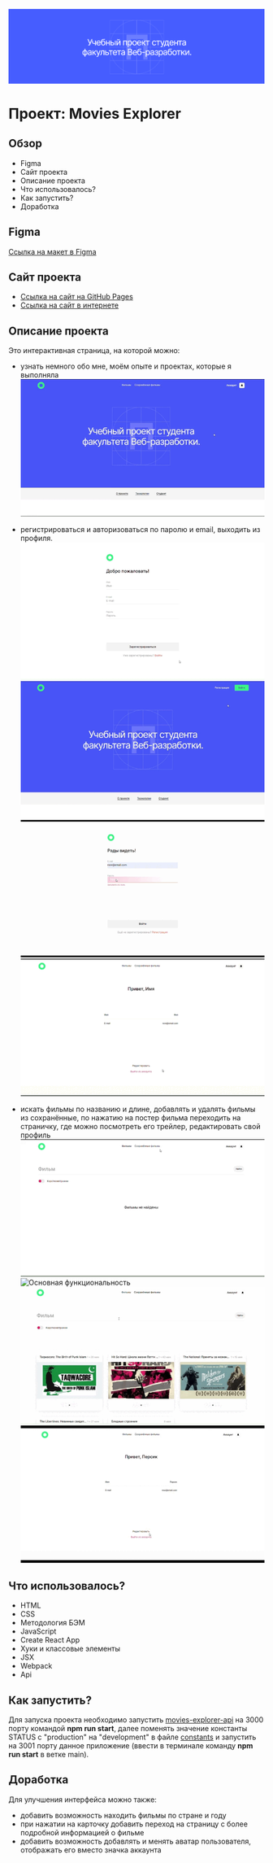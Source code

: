 ![Шапка сайта](./src/images/readme__header.png)

# Проект: Movies Explorer

## Обзор

* Figma
* Сайт проекта
* Описание проекта
* Что использовалось?
* Как запустить?
* Доработка

## **Figma**

[Ссылка на макет в Figma](https://disk.yandex.ru/d/BC5LL2lP7RgYYg)

## **Сайт проекта**

* [Ссылка на сайт на GitHub Pages](https://frantsuzovatamara.github.io/movies-explorer-frontend/)
* [Ccылка на сайт в интернете](https://movies.explorer.nomoredomains.monster/)

## **Описание проекта**

Это интерактивная страница, на которой можно:

* узнать немного обо мне, моём опыте и проектах, которые я выполняла
![Главная страница](./src/images/readme__main.gif)

* регистрироваться и авторизоваться по паролю и email, выходить из профиля.
![Регистрация и авторизация](./src/images/readme__auth-reg.gif)
![Регистрация](./src/images/readme__registration.gif)
![Авторизация](./src/images/readme__signin.gif)
![Выход из профиля](./src/images/readme__signout.gif)

* искать фильмы по названию и длине, добавлять и удалять фильмы из сохранённые, по нажатию на постер фильма переходить на страничку, где можно посмотреть его трейлер, редактировать свой профиль
![Роуты](./src/images/readme__routes.gif)
![Основная функциональность](./src/images/readme__functions.gif)
![Сохранённые фильмы](./src/images/readme__saved-movies.gif)
![Редактировать профиль](./src/images/readme__update-user-info.gif)

## **Что использовалось?**

* HTML
* CSS
* Методология БЭМ
* JavaScript
* Create React App
* Хуки и классовые элементы
* JSX
* Webpack
* Api

## **Как запустить?**

Для запуска проекта необходимо запустить [movies-explorer-api](https://github.com/FrantsuzovaTamara/movies-explorer-api.git) на 3000 порту командой **npm run start**, далее поменять значение константы STATUS с "production" на "development" в файле [constants](./src/utils/constants.js) и запустить на 3001 порту данное приложение (ввести в терминале команду **npm run start** в ветке main). 

## **Доработка**

Для улучшения интерфейса можно также: 

* добавить возможность находить фильмы по стране и году
* при нажатии на карточку добавить переход на страницу с более подробной информацией о фильме
* добавить возможность добавлять и менять аватар пользователя, отображать его вместо значка аккаунта
